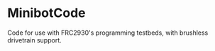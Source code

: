 # MinibotCode

Code for use with FRC2930's programming testbeds, with brushless drivetrain support.
